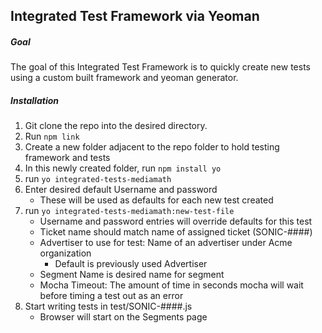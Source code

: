 ## Integrated Test Framework via Yeoman

##### Goal
The goal of this Integrated Test Framework is to quickly create new tests using
a custom built framework and yeoman generator.

##### Installation
1. Git clone the repo into the desired directory.
2. Run `npm link`
3. Create a new folder adjacent to the repo folder to hold testing framework and tests
4. In this newly created folder, run `npm install yo`
5. run `yo integrated-tests-mediamath`
6. Enter desired default Username and password
    * These will be used as defaults for each new test created
7. run `yo integrated-tests-mediamath:new-test-file`
    * Username and password entries will override defaults for this test
    * Ticket name should match name of assigned ticket (SONIC-####)
    * Advertiser to use for test: Name of an advertiser under Acme organization
        * Default is previously used Advertiser
    * Segment Name is desired name for segment
    * Mocha Timeout: The amount of time in seconds mocha will wait before timing
      a test out as an error
8. Start writing tests in test/SONIC-####.js
    * Browser will start on the Segments page
